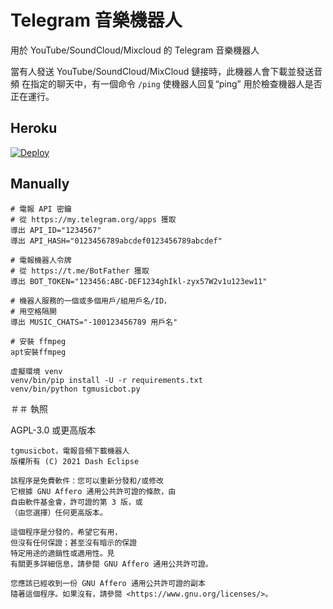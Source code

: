 # Telegram 音樂機器人

用於 YouTube/SoundCloud/Mixcloud 的 Telegram 音樂機器人

當有人發送 YouTube/SoundCloud/MixCloud 鏈接時，此機器人會下載並發送音頻
在指定的聊天中，有一個命令 `/ping` 使機器人回复“ping”
用於檢查機器人是否正在運行。

## Heroku

[![Deploy](https://www.herokucdn.com/deploy/button.svg)](https://heroku.com/deploy?template=https://github.com/makubex2010/tgmusicbot)

## Manually

```
# 電報 API 密鑰
# 從 https://my.telegram.org/apps 獲取
導出 API_ID="1234567"
導出 API_HASH="0123456789abcdef0123456789abcdef"

# 電報機器人令牌
# 從 https://t.me/BotFather 獲取
導出 BOT_TOKEN="123456:ABC-DEF1234ghIkl-zyx57W2v1u123ew11"

# 機器人服務的一個或多個用戶/組用戶名/ID，
# 用空格隔開
導出 MUSIC_CHATS="-100123456789 用戶名"

# 安裝 ffmpeg
apt安裝ffmpeg

虛擬環境 venv
venv/bin/pip install -U -r requirements.txt
venv/bin/python tgmusicbot.py
```

＃＃ 執照

AGPL-3.0 或更高版本

```
tgmusicbot，電報音頻下載機器人
版權所有 (C) 2021 Dash Eclipse

該程序是免費軟件：您可以重新分發和/或修改
它根據 GNU Affero 通用公共許可證的條款，由
自由軟件基金會，許可證的第 3 版，或
（由您選擇）任何更高版本。

這個程序是分發的，希望它有用，
但沒有任何保證；甚至沒有暗示的保證
特定用途的適銷性或適用性。見
有關更多詳細信息，請參閱 GNU Affero 通用公共許可證。

您應該已經收到一份 GNU Affero 通用公共許可證的副本
隨著這個程序。如果沒有，請參閱 <https://www.gnu.org/licenses/>。
```
